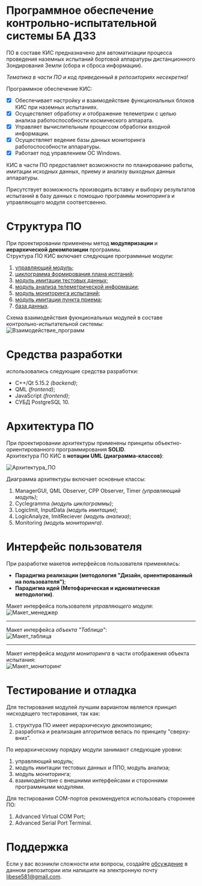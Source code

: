 # Программное обеспечение контрольно-испытательной системы БА ДЗЗ
ПО в составе КИС предназначено для автоматизации процесса проведения наземных
испытаний бортовой аппаратуры дистанционного Зондирования Земли (сбора и сброса информации).<br>

*Тематика в части ПО и код приведенный в репозиториях несекретна!*

Программное обеспечение КИС:
- [x] Обеспечивает настройку и взаимодействие функциональных блоков КИС при наземных испытаниях.
- [x] Осуществляет обработку и отображение телеметрии с целью анализа работоспособности космического аппарата.
- [x] Управляет вычислительным процессом обработки входной информации.
- [x] Осуществляет ведение базы данных мониторинга работоспособности аппаратуры.
- [x] Работает под управлением ОС Windows.

КИС в части ПО предоставляет возможности по планированию работы,
имитации исходных данных, приему и анализу выходных данных аппаратуры. <br>

Присутствует возможность производить вставку и выборку результатов
испытаний в базу данных с помощью программы мониторинга и управляющего модуля соответсвенно.<br>

# Структура ПО
При проектировании применены метод **модуляризации** и **иерархической декомпозиции** программы.<br>
Структура ПО КИС включает следующие программные модули:
1. [управляющий модуль][1];
2. [циклограмма формирования плана исптаний][2];
3. [модуль имитации тестовых данных][3];
4. [модуль анализа телеметрической информации][4];
5. [модуль мониторинга испытаний][5];
6. [модуль имитации пункта приема][6];
7. [база данных][1].

Схема взаимодействия фукнциональных модулей в составе контрольно-испытательной системы:<br>
![Взаимодействие_программ](https://i.pinimg.com/originals/20/83/f4/2083f4763c768a9e1b2891e9b0f5f47a.png)

# Средства разработки
использовались следующие средства разработки:
- C++/Qt 5.15.2 *(backend)*;
- QML *(frontend)*;
- JavaScript *(frontend)*;
- СУБД PostgreSQL 10.

# Архитектура ПО
При проектировании архитектуры применены принципы объектно-ориентированного программирования **SOLID**.<br>
Архитектура ПО КИС в **нотации UML (диаграмма-классов)**:

![Архитектура_ПО](https://i.pinimg.com/originals/39/37/5d/39375dc262dadefefd306cdb99116fc0.jpg)

Диаграмма архитектуры включает основные классы: 
1) ManagerGUI, QML Observer, CPP Observer, Timer *(управляющий модуль)*;
2) Cyclegramma *(модуль циклограммы)*;
3) LogicImit, InputData *(модуль имитации)*;
4) LogicAnalyze, ImitReciever *(модуль анализа)*;
5) Monitoring *(модуль мониторинга)*.

# Интерфейс пользователя
При разработке макетов интерфейсов пользователя применялись: <br>
- **Парадигма реализации (методология "Дизайн, ориентированный на пользователя")**; 
- **Парадигма идей (Метофарическая и идиоматическая методологии)**.

Макет интерфейса пользователя *управляющего модуля*:<br>
![Макет_менеджер](https://i.pinimg.com/originals/d4/08/ed/d408ede5a07c75dbaed2fc5b9ac0dab4.png)
***
Макет интерфейса *объекта "Таблица"*:<br>
![Макет_таблица](https://i.pinimg.com/originals/ce/f6/66/cef66645cfd3174133fec2a44c3efa54.png)
***
Макет интерфейса *модуля мониторинга* в части отображения объекта испытания:<br>
![Макет_мониторинг](https://i.pinimg.com/originals/b2/fa/23/b2fa2325569c354784ca84d9a5b216f6.png)

# Тестирование и отладка
Для тестирования модулей лучшим вариантом является принцип нисходящего тестирования, так как:
1. структура ПО имеет иерархическую декомпозицию;
2. разработка и реализация алгоритмов велась по принципу "сверху-вниз".

По иерархическому порядку модули занимают следующие уровни:
1. управляющий модуль;
2. модуль имитации тестовых данных и ППО, модуль анализа;
3. модуль мониторинга;
4. взаимодействие с внешними интерфейсами и сторонними программными модулями.

Для тестирования COM-портов рекомендуется использовать стороннее ПО:
1. Advanced Virtual COM Port;
2. Advanced Serial Port Terminal.

# Поддержка
Если у вас возникли сложности или вопросы, создайте [обсуждение][2] в данном репозитории 
или напишите на электронную почту libese581@gmail.com.

[1]: https://github.com/libra581/ProjectEquipmentTesting/tree/main/ManagerTesting
[2]: https://github.com/libra581/ProjectEquipmentTesting/tree/main/CycleGramma
[3]: https://github.com/libra581/ProjectEquipmentTesting/tree/main/InputData
[4]: https://github.com/libra581/ProjectEquipmentTesting/tree/main/AnalyzeResult
[5]: https://github.com/libra581/ProjectEquipmentTesting/tree/main/Monitoring
[6]: https://github.com/libra581/ProjectEquipmentTesting/tree/main/ImitationTrapecia
[2]: https://github.com/libra581/ProjectEquipmentTesting/issues
